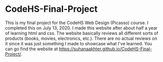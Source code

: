 # CodeHS-Final-Project
This is my final project for the CodeHS Web Design (Picasso) course. I completed this on July 13, 2020. I made this website after about half a year of learning html and css. The website basically reviews all different sorts of products (books, movies, electronics, etc.). There are no actual reviews on it since it was just something I made to showcase what I've learned. You can go find the website at https://suhanaakhter.github.io/CodeHS-Final-Project/.
